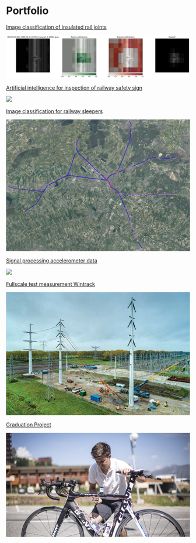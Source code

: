 <link rel="stylesheet" href="../styles.css">

# Portfolio

[Image classification of insulated rail joints](/projects/ESlassen.md)

[<img src="images/gradcam.jpeg?raw=true"/>](/projects/ESlassen.md)

[Artificial intelligence for inspection of railway safety sign ](/projects/signs.md)

[<img src="images/signs.png?raw=true"/>](/projects/signs.md)

[Image classification for railway sleepers](/projects/dwarsliggers.md)

[<img src="images/dwarsliggers.png?raw=true"/>](/projects/dwarsliggers.md)


[Signal processing accelerometer data](/projects/InfraMonitoring.md) 

[<img src="https://www.researchgate.net/profile/Alireza-Qazizadeh/publication/322699553/figure/fig10/AS:586710375206916@1516894062393/Filtered-acceleration-data-measured-from-Alvik-to-Stora-Mossen-run-7.png?raw=true"/>](/projects/InfraMonitoring.md) 

[Fullscale test measurement Wintrack](/projects/tennet.md)

[<img src="images/wintrack_overview.png?raw=true"/>](/projects/tennet.md)


[Graduation Project](/projects/graduation.md) 

[<img src="images/descending.jpeg?raw=true"/>](/projects/graduation.md) 






